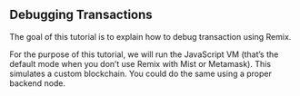 ##  Debugging Transactions

The goal of this tutorial is to explain how to debug transaction using Remix.

For the purpose of this tutorial, we will run the JavaScript VM (that’s the default mode when you don’t use Remix with Mist or Metamask). This simulates a custom blockchain. You could do the same using a proper backend node.
